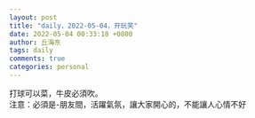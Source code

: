 ```yaml
---
layout: post
title: "daily，2022-05-04，开玩笑"
date: 2022-05-04 00:33:18 +0800
author: 丘海东 
tags: daily
comments: true
categories: personal
---
```

打球可以菜，牛皮必須吹。  
注意：必須是-朋友間，活躍氣氛，讓大家開心的，不能讓人心情不好
